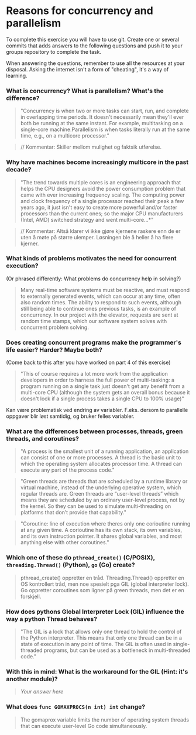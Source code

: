 # Reasons for concurrency and parallelism


To complete this exercise you will have to use git. Create one or several commits that adds answers to the following questions and push it to your groups repository to complete the task.

When answering the questions, remember to use all the resources at your disposal. Asking the internet isn't a form of "cheating", it's a way of learning.

 ### What is concurrency? What is parallelism? What's the difference?
> "Concurrency is when two or more tasks can start, run, and complete in overlapping time periods. It doesn't necessarily mean they'll ever both be running at the same instant. For example, multitasking on a single-core machine.Parallelism is when tasks literally run at the same time, e.g., on a multicore processor."

> // Kommentar: Skiller mellom mulighet og faktsik utførelse.
 
 ### Why have machines become increasingly multicore in the past decade?
 > "The trend towards multiple cores is an engineering approach that helps the CPU designers avoid the power consumption problem that came with ever increasing frequency scaling. The computing power and clock frequency of a single processor reached their peak a few years ago, it just isn't easy to create more powerful and/or faster processors than the current ones; so the major CPU manufacturers (Intel, AMD) switched strategy and went multi-core...*"

> // Kommentar: Altså klarer vi ikke gjøre kjernene raskere enn de er uten å møte på større ulemper. Løsningen ble å heller å ha flere kjerner.
 
 ### What kinds of problems motivates the need for concurrent execution?
 (Or phrased differently: What problems do concurrency help in solving?)
 > Many real-time software systems must be reactive, and must respond to externally generated events, which can occur at any time, often also random times. The ability to respond to such events, although still being able to continue ones previous tasks, is an example of concurrency. In our project with the elevator, requests are sent at random time stamps, which our software system solves with concurrent problem solving. 
 
 ### Does creating concurrent programs make the programmer's life easier? Harder? Maybe both?
 (Come back to this after you have worked on part 4 of this exercise)
 > "This of course requires a lot more work from the application developers in order to harness the full power of multi-tasking: a program running on a single task just doesn't get any benefit from a multi-core CPU (although the system gets an overall bonus because it doesn't lock if a single process takes a single CPU to 100% usage)"
 
 Kan være problematisk ved endring av variabler. F.eks. dersom to parallelle oppgaver blir løst samtidig, og bruker felles variabler.
 
 ### What are the differences between processes, threads, green threads, and coroutines?
 > "A process is the smallest unit of a running application, an application can consist of one or more processes. A thread is the basic unit to which the operating system allocates processor time. A thread can execute any part of the process code." 

> "Green threads are threads that are scheduled by a runtime library or virtual machine, instead of the underlying operative system, which regular threads are. Green threads are “user-level threads” which means they are scheduled by an ordinary user-level process, not by the kernel. So they can be used to simulate multi-threading on platforms that don’t provide that capability."

> "Coroutine: line of execution where theres only one corioutine running at any given time. A corioutine has its own stack, its own variables, and its own instruction pointer. It shares global variables, and most anything else with other coroutines." 

 
 ### Which one of these do `pthread_create()` (C/POSIX), `threading.Thread()` (Python), `go` (Go) create?
> pthread_create() oppretter en tråd. Threading.Thread() oppretter en OS kontrollert tråd, men noe spesielt pga GIL (global interpreter lock). Go oppretter coroutines som ligner på green threads, men det er en forskjell.
 
 ### How does pythons Global Interpreter Lock (GIL) influence the way a python Thread behaves?
 > "The GIL is a lock that allows only one thread to hold the control of the Python interpreter. This means that only one thread can be in a state of execution in any point of time. The GIL is often used in single-threaded programs, but can be used as a bottleneck in multi-threaded code." 
 
 ### With this in mind: What is the workaround for the GIL (Hint: it's another module)?
 > *Your answer here*
 
 ### What does `func GOMAXPROCS(n int) int` change? 
 > The gomaprox variable limits the number of operating system threads that can execute user-level Go code simultaneously. 
